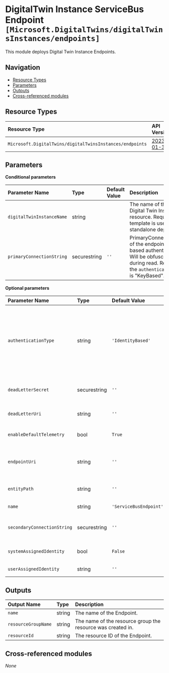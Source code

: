 # DigitalTwin Instance ServiceBus Endpoint `[Microsoft.DigitalTwins/digitalTwinsInstances/endpoints]`

This module deploys Digital Twin Instance Endpoints.

## Navigation

- [Resource Types](#Resource-Types)
- [Parameters](#Parameters)
- [Outputs](#Outputs)
- [Cross-referenced modules](#Cross-referenced-modules)

## Resource Types

| Resource Type | API Version |
| :-- | :-- |
| `Microsoft.DigitalTwins/digitalTwinsInstances/endpoints` | [2023-01-31](https://learn.microsoft.com/en-us/azure/templates/Microsoft.DigitalTwins/2023-01-31/digitalTwinsInstances/endpoints) |

## Parameters

**Conditional parameters**

| Parameter Name | Type | Default Value | Description |
| :-- | :-- | :-- | :-- |
| `digitalTwinInstanceName` | string |  | The name of the parent Digital Twin Instance resource. Required if the template is used in a standalone deployment. |
| `primaryConnectionString` | securestring | `''` | PrimaryConnectionString of the endpoint for key-based authentication. Will be obfuscated during read. Required if the `authenticationType` is "KeyBased". |

**Optional parameters**

| Parameter Name | Type | Default Value | Allowed Values | Description |
| :-- | :-- | :-- | :-- | :-- |
| `authenticationType` | string | `'IdentityBased'` | `[IdentityBased, KeyBased]` | Specifies the authentication type being used for connecting to the endpoint. If 'KeyBased' is selected, a connection string must be specified (at least the primary connection string). If 'IdentityBased' is selected, the endpointUri and entityPath properties must be specified. |
| `deadLetterSecret` | securestring | `''` |  | Dead letter storage secret for key-based authentication. Will be obfuscated during read. |
| `deadLetterUri` | string | `''` |  | Dead letter storage URL for identity-based authentication. |
| `enableDefaultTelemetry` | bool | `True` |  | Enable telemetry via the Customer Usage Attribution ID (GUID). |
| `endpointUri` | string | `''` |  | The URL of the ServiceBus namespace for identity-based authentication. It must include the protocol 'sb://'. |
| `entityPath` | string | `''` |  | The ServiceBus Topic name for identity-based authentication. |
| `name` | string | `'ServiceBusEndpoint'` |  | The name of the Digital Twin Endpoint. |
| `secondaryConnectionString` | securestring | `''` |  | SecondaryConnectionString of the endpoint for key-based authentication. Will be obfuscated during read. |
| `systemAssignedIdentity` | bool | `False` |  | Enables system assigned managed identity on the resource. |
| `userAssignedIdentity` | string | `''` |  | The ID to assign to the resource. |


## Outputs

| Output Name | Type | Description |
| :-- | :-- | :-- |
| `name` | string | The name of the Endpoint. |
| `resourceGroupName` | string | The name of the resource group the resource was created in. |
| `resourceId` | string | The resource ID of the Endpoint. |

## Cross-referenced modules

_None_
